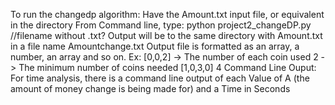 

To run the changedp algorithm:
  Have the Amount.txt input file, or equivalent in the directory
  From Command line, type:
    python project2_changeDP.py //filename without .txt?
    Output will be to the same directory with Amount.txt in a file name Amountchange.txt
    Output file is formatted as an array, a number, an array and so on.
    Ex:
    [0,0,2] -> The number of each coin used
    2       -> The minimum number of coins needed
    [1,0,3,0]
    4
    Command Line Ouput:
      For time analysis, there is a command line output of each Value of A
        (the amount of money change is being made for)
        and a Time in Seconds
